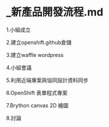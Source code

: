 # _新產品開發流程.md
1.小組成立

2.建立openshift.github倉儲

3.建立waffle wordpress

4.小組會議

5.利用近端專案與協同設計資料同步

6.OpenShift 表單程式專案

7.Brython canvas 2D 繪圖

8.討論


